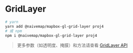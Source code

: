 # GridLayer

```bash
# yarn
yarn add @naivemap/mapbox-gl-grid-layer proj4
# 或 npm
npm i @naivemap/mapbox-gl-grid-layer proj4
```

<ClientOnly>
  <common-code-view name="plugins-grid-layer"/>
</ClientOnly>

> 更多参数（如透明度、掩膜）和方法请查看 [GridLayer API](https://github.com/naivemap/mapbox-gl-layers/blob/main/packages/mapbox-gl-grid-layer/README.md)

